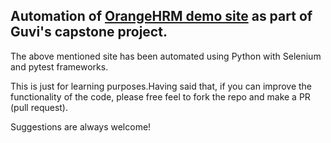 ## Automation of [OrangeHRM demo site](https://opensource-demo.orangehrmlive.com/) as part of Guvi's capstone project.

The above mentioned site has been automated using Python with Selenium and pytest frameworks. 

This is just for learning purposes.Having said that, if you can improve the functionality of the code, please free feel to fork the repo and make a PR (pull request).

Suggestions are always welcome!

